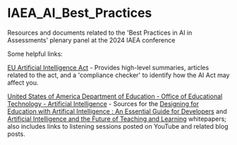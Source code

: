 # IAEA_AI_Best_Practices
Resources and documents related to the 'Best Practices in AI in Assessments' plenary panel at the 2024 IAEA conference

Some helpful links:

[EU Artificial Intelligence Act](https://artificialintelligenceact.eu/) - Provides high-level summaries, articles related to the act, and a 'compliance checker' to identify how the AI Act may affect you.

[United States of America Department of Education - Office of Educational Technology - Artificial Intelligence](https://tech.ed.gov/ai/) - Sources for the [Designing for Education with Artifical Intelligence : An Essential Guide for Developers](https://tech.ed.gov/designing-for-education-with-artificial-intelligence/) and [Artificial Intelligence and the Future of Teaching and Learning](https://tech.ed.gov/ai-future-of-teaching-and-learning/) whitepapers; also includes links to listening sessions posted on YouTube and related blog posts.
